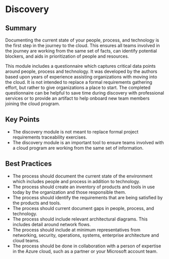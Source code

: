 # Discovery
## Summary
Documenting the current state of your people, process, and technology is the first step in the journey to the cloud. This ensures all teams involved in the journey are working from the same set of facts, can identify potential blockers, and aids in prioritization of people and resources.  

This module includes a questionnaire which captures critical data points around people, process and technology. It was developed by the authors based upon years of experience assisting organizations with moving into the cloud. It is not intended to replace a formal requirements gathering effort, but rather to give organizations a place to start. The completed questionnaire can be helpful to save time during discovery with professional services or to provide an artifact to help onboard new team members joining the cloud program.

## Key Points
* The discovery module is not meant to replace formal project requirements traceability exercises.
* The discovery module is an important tool to ensure teams involved with a cloud program are working from the same set of information.

## Best Practices
* The process should document the current state of the environment which includes people and process in addition to technology.
* The process should create an inventory of products and tools in use today by the organization and those responsible them.
* The process should identify the requirements that are being satisfied by the products and tools.
* The process should current document gaps in people, process, and technology.
* The process should include relevant architectural diagrams. This includes detail around network flows.
* The process should include at minimum representatives from networking, security, operations, systems, enterprise architecture and cloud teams.
* The process should be done in collaboration with a person of expertise in the Azure cloud, such as a partner or your Microsoft account team.